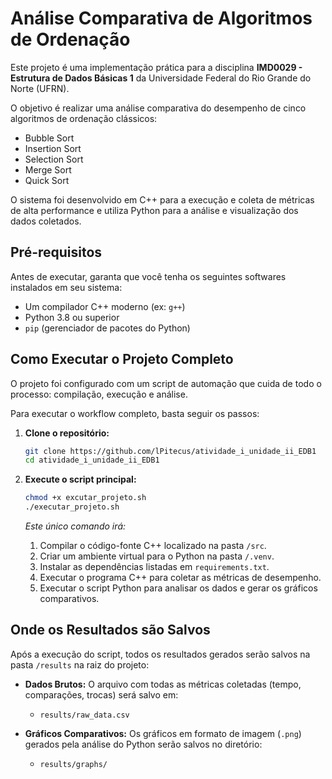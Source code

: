 # Análise Comparativa de Algoritmos de Ordenação

Este projeto é uma implementação prática para a disciplina **IMD0029 - Estrutura de Dados Básicas 1** da Universidade Federal do Rio Grande do Norte (UFRN).

O objetivo é realizar uma análise comparativa do desempenho de cinco algoritmos de ordenação clássicos:
* Bubble Sort
* Insertion Sort
* Selection Sort
* Merge Sort
* Quick Sort

O sistema foi desenvolvido em C++ para a execução e coleta de métricas de alta performance e utiliza Python para a análise e visualização dos dados coletados.

## Pré-requisitos

Antes de executar, garanta que você tenha os seguintes softwares instalados em seu sistema:
* Um compilador C++ moderno (ex: `g++`)
* Python 3.8 ou superior
* `pip` (gerenciador de pacotes do Python)

## Como Executar o Projeto Completo

O projeto foi configurado com um script de automação que cuida de todo o processo: compilação, execução e análise.

Para executar o workflow completo, basta seguir os passos:

1.  **Clone o repositório:**
    ```sh
    git clone https://github.com/lPitecus/atividade_i_unidade_ii_EDB1
    cd atividade_i_unidade_ii_EDB1
    ```

2.  **Execute o script principal:**
    ```sh
    chmod +x excutar_projeto.sh
    ./executar_projeto.sh
    ```
    *Este único comando irá:*
    1.  Compilar o código-fonte C++ localizado na pasta `/src`.
    2.  Criar um ambiente virtual para o Python na pasta `/.venv`.
    3.  Instalar as dependências listadas em `requirements.txt`.
    4.  Executar o programa C++ para coletar as métricas de desempenho.
    5.  Executar o script Python para analisar os dados e gerar os gráficos comparativos.

## Onde os Resultados são Salvos

Após a execução do script, todos os resultados gerados serão salvos na pasta `/results` na raiz do projeto:

* **Dados Brutos:** O arquivo com todas as métricas coletadas (tempo, comparações, trocas) será salvo em:
    * `results/raw_data.csv`

* **Gráficos Comparativos:** Os gráficos em formato de imagem (`.png`) gerados pela análise do Python serão salvos no diretório:
    * `results/graphs/`